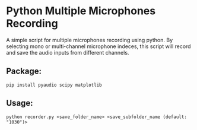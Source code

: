 # Python Multiple Microphones Recording
A simple script for multiple microphones recording using python.
By selecting mono or multi-channel microphone indeces, this script will record and save the audio inputs from different channels. 

## Package:
```
pip install pyaudio scipy matplotlib
```
## Usage:
```
python recorder.py <save_folder_name> <save_subfolder_name (default: "1030")>
```
